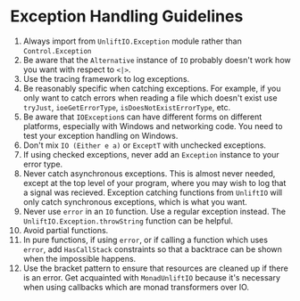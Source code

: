 # Exception Handling Guidelines

1. Always import from `UnliftIO.Exception` module rather than `Control.Exception`
2. Be aware that the `Alternative` instance of `IO` probably doesn't work how you want with respect to `<|>`.
3. Use the tracing framework to log exceptions.
4. Be reasonably specific when catching exceptions. For example, if you only want to catch errors when reading a file which doesn't exist use `tryJust`, `ioeGetErrorType`, `isDoesNotExistErrorType`, etc.
5. Be aware that `IOException`s can have different forms on different platforms, especially with Windows and networking code. You need to test your exception handling on Windows.
6. Don't mix `IO (Either e a)` or `ExceptT` with unchecked exceptions.
7. If using checked exceptions, never add an `Exception` instance to your error type.
8. Never catch asynchronous exceptions. This is almost never needed, except at the top level of your program, where you may wish to log that a signal was recieved. Exception catching functions from `UnliftIO` will only catch synchronous exceptions, which is what you want.
9. Never use `error` in an `IO` function. Use a regular exception instead. The `UnliftIO.Exception.throwString` function can be helpful.
10. Avoid partial functions.
11. In pure functions, if using `error`, or if calling a function which uses `error`, add `HasCallStack` constraints so that a backtrace can be shown when the impossible happens.
12. Use the bracket pattern to ensure that resources are cleaned up if there is an error. Get acquainted with `MonadUnliftIO` because it's necessary when using callbacks which are monad transformers over IO.
